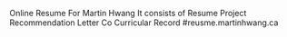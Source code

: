 Online Resume For Martin Hwang
It consists of 
Resume
Project
Recommendation Letter
Co Curricular Record
#reusme.martinhwang.ca

